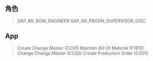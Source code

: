 ## 角色
> SAP_BR_BOM_ENGINEER
> SAP_BR_PRODN_SUPERVISOR_DISC
## App
> Create Change Master (CC01)
> Maintain Bill Of Material (F1813)
> Change Change Master (CC02)
> Create Production Order (CO01)